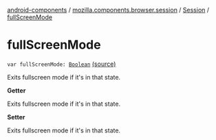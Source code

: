 [android-components](../../index.md) / [mozilla.components.browser.session](../index.md) / [Session](index.md) / [fullScreenMode](./full-screen-mode.md)

# fullScreenMode

`var fullScreenMode: `[`Boolean`](https://kotlinlang.org/api/latest/jvm/stdlib/kotlin/-boolean/index.html) [(source)](https://github.com/mozilla-mobile/android-components/blob/master/components/browser/session/src/main/java/mozilla/components/browser/session/Session.kt#L302)

Exits fullscreen mode if it's in that state.

**Getter**

Exits fullscreen mode if it's in that state.

**Setter**

Exits fullscreen mode if it's in that state.

